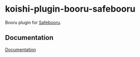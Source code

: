 # koishi-plugin-booru-safebooru

Booru plugin for [Safebooru](https://safebooru.org/).

## Documentation

[Documentation](https://booru.koishi.chat/plugins/safebooru.html)

